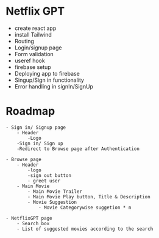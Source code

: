 # Netflix GPT

- create react app
- install Tailwind
- Routing
- Login/signup page
- Form validation
- useref hook
- firebase setup
- Deploying app to firebase
- Singup/Sign in functionality
- Error handling in signIn/SignUp



# Roadmap
    - Sign in/ Signup page
        - Header
            -Logo
        -Sign in/ Sign up
        -Redirect to Browse page after Authentication

    - Browse page
        - Header
            -logo
            -sign out button
            - greet user
        - Main Movie
            - Main Movie Trailer
            - Main Movie Play button, Title & Description
            - Movie Suggestion
                - Movie Categorywise suggetion * n
    
    - NetflixGPT page
        - Search box
        - List of suggested movies according to the search

